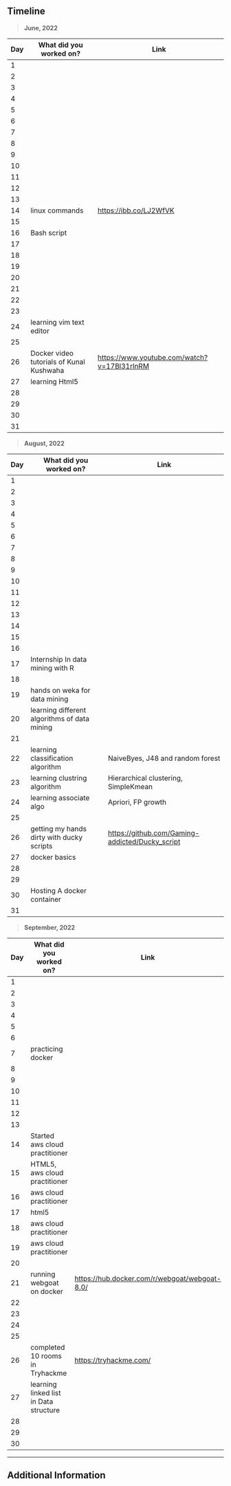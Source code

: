 ## Timeline

> **June, 2022**

|Day|What did you worked on?|Link|
|-------|------|--------|
|1|||
|2|||
|3|||
|4|||
|5|||
|6|||
|7|||
|8|||
|9|||
|10|||
|11|||
|12|||
|13|||
|14| linux commands | https://ibb.co/LJ2WfVK |
|15|||
|16| Bash script ||
|17|||
|18|||
|19|||
|20|||
|21|||
|22|||
|23|||
|24| learning vim text editor | |
|25|||
|26| Docker video tutorials of Kunal Kushwaha | https://www.youtube.com/watch?v=17Bl31rlnRM |
|27|learning Html5||
|28|||
|29|||
|30|||
|31|||

> **August, 2022**

|Day|What did you worked on?|Link|
|-------|------|--------|
|1|||
|2|||
|3|||
|4|||
|5|||
|6|||
|7|||
|8|||
|9|||
|10|||
|11|||
|12|||
|13|||
|14|||
|15|||
|16|||
|17| Internship In data mining with R||
|18|||
|19| hands on weka for data mining||
|20| learning different algorithms of data mining||
|21|||
|22| learning classification algorithm|NaiveByes, J48 and random forest|
|23| learning clustring algorithm|Hierarchical clustering, SimpleKmean|
|24| learning associate algo|Apriori, FP growth|
|25|||
|26| getting my hands dirty with ducky scripts |https://github.com/Gaming-addicted/Ducky_script|
|27| docker basics ||
|28|||
|29|||
|30|Hosting A docker container||
|31|||

> **September, 2022**

|Day|What did you worked on?|Link|
|-------|------|--------|
|1|||
|2|||
|3|||
|4|||
|5|||
|6|||
|7| practicing docker||
|8|||
|9|||
|10|||
|11|||
|12| ||
|13|||
|14| Started aws cloud practitioner||
|15| HTML5, aws cloud practitioner||
|16| aws cloud practitioner||
|17| html5||
|18| aws cloud practitioner ||
|19| aws cloud practitioner ||
|20|||
|21| running webgoat on docker|https://hub.docker.com/r/webgoat/webgoat-8.0/|
|22|||
|23|||
|24|||
|25|||
|26| completed 10 rooms in Tryhackme |https://tryhackme.com/  |
|27| learning linked list in Data structure||
|28|||          
|29|||
|30|||



---

## Additional Information
